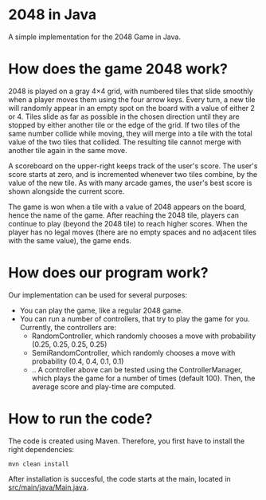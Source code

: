 # 2048 in Java
A simple implementation for the 2048 Game in Java.

# How does the game 2048 work?
2048 is played on a gray 4×4 grid, with numbered tiles that slide smoothly when a player moves them using the four arrow keys. Every turn, a new tile will randomly appear in an empty spot on the board with a value of either 2 or 4. Tiles slide as far as possible in the chosen direction until they are stopped by either another tile or the edge of the grid. If two tiles of the same number collide while moving, they will merge into a tile with the total value of the two tiles that collided. The resulting tile cannot merge with another tile again in the same move.

A scoreboard on the upper-right keeps track of the user's score. The user's score starts at zero, and is incremented whenever two tiles combine, by the value of the new tile. As with many arcade games, the user's best score is shown alongside the current score.

The game is won when a tile with a value of 2048 appears on the board, hence the name of the game. After reaching the 2048 tile, players can continue to play (beyond the 2048 tile) to reach higher scores. When the player has no legal moves (there are no empty spaces and no adjacent tiles with the same value), the game ends.

# How does our program work?
Our implementation can be used for several purposes:
- You can play the game, like a regular 2048 game.
- You can run a number of controllers, that try to play the game for you. Currently, the controllers are:
  - RandomController, which randomly chooses a move with probability (0.25, 0.25, 0.25, 0.25)
  - SemiRandomController, which randomly chooses a move with probability (0.4, 0.4, 0.1, 0.1)
  - ..
  A controller above can be tested using the ControllerManager, which plays the game for a number of times (default 100). Then, the average score and play-time are computed.
  
# How to run the code?
The code is created using Maven. Therefore, you first have to install the right dependencies:
    
    mvn clean install

After installation is succesful, the code starts at the main, located in [src/main/java/Main.java](src/main/java/Main.java).
